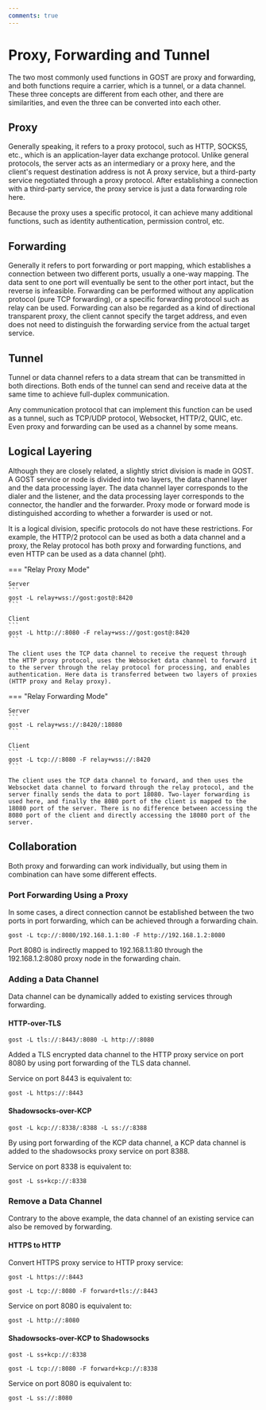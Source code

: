 ```yaml
---
comments: true
---
```


# Proxy, Forwarding and Tunnel

The two most commonly used functions in GOST are proxy and forwarding, and both functions require a carrier, which is a tunnel, or a data channel. These three concepts are different from each other, and there are similarities, and even the three can be converted into each other.

## Proxy

Generally speaking, it refers to a proxy protocol, such as HTTP, SOCKS5, etc., which is an application-layer data exchange protocol. Unlike general protocols, the server acts as an intermediary or a proxy here, and the client's request destination address is not A proxy service, but a third-party service negotiated through a proxy protocol. After establishing a connection with a third-party service, the proxy service is just a data forwarding role here.

Because the proxy uses a specific protocol, it can achieve many additional functions, such as identity authentication, permission control, etc.

## Forwarding

Generally it refers to port forwarding or port mapping, which establishes a connection between two different ports, usually a one-way mapping. The data sent to one port will eventually be sent to the other port intact, but the reverse is infeasible. Forwarding can be performed without any application protocol (pure TCP forwarding), or a specific forwarding protocol such as relay can be used. Forwarding can also be regarded as a kind of directional transparent proxy, the client cannot specify the target address, and even does not need to distinguish the forwarding service from the actual target service.

## Tunnel

Tunnel or data channel refers to a data stream that can be transmitted in both directions. Both ends of the tunnel can send and receive data at the same time to achieve full-duplex communication.

Any communication protocol that can implement this function can be used as a tunnel, such as TCP/UDP protocol, Websocket, HTTP/2, QUIC, etc. Even proxy and forwarding can be used as a channel by some means.

## Logical Layering

Although they are closely related, a slightly strict division is made in GOST. A GOST service or node is divided into two layers, the data channel layer and the data processing layer. The data channel layer corresponds to the dialer and the listener, and the data processing layer corresponds to the connector, the handler and the forwarder. Proxy mode or forward mode is distinguished according to whether a forwarder is used or not.

It is a logical division, specific protocols do not have these restrictions. For example, the HTTP/2 protocol can be used as both a data channel and a proxy, the Relay protocol has both proxy and forwarding functions, and even HTTP can be used as a data channel (pht).

=== "Relay Proxy Mode"

    Server
    ```
    gost -L relay+wss://gost:gost@:8420
    ```

	Client
    ```
    gost -L http://:8080 -F relay+wss://gost:gost@:8420
    ```

	The client uses the TCP data channel to receive the request through the HTTP proxy protocol, uses the Websocket data channel to forward it to the server through the relay protocol for processing, and enables authentication. Here data is transferred between two layers of proxies (HTTP proxy and Relay proxy).

=== "Relay Forwarding Mode"

    Server
    ```
    gost -L relay+wss://:8420/:18080
    ```

    Client
    ```
    gost -L tcp://:8080 -F relay+wss://:8420
    ```

	The client uses the TCP data channel to forward, and then uses the Websocket data channel to forward through the relay protocol, and the server finally sends the data to port 18080. Two-layer forwarding is used here, and finally the 8080 port of the client is mapped to the 18080 port of the server. There is no difference between accessing the 8080 port of the client and directly accessing the 18080 port of the server.

## Collaboration

Both proxy and forwarding can work individually, but using them in combination can have some different effects.

### Port Forwarding Using a Proxy

In some cases, a direct connection cannot be established between the two ports in port forwarding, which can be achieved through a forwarding chain.

```
gost -L tcp://:8080/192.168.1.1:80 -F http://192.168.1.2:8080
```

Port 8080 is indirectly mapped to 192.168.1.1:80 through the 192.168.1.2:8080 proxy node in the forwarding chain.

### Adding a Data Channel

Data channel can be dynamically added to existing services through forwarding.

#### HTTP-over-TLS

```
gost -L tls://:8443/:8080 -L http://:8080
```

Added a TLS encrypted data channel to the HTTP proxy service on port 8080 by using port forwarding of the TLS data channel.

Service on port 8443 is equivalent to:

```
gost -L https://:8443
```

#### Shadowsocks-over-KCP

```
gost -L kcp://:8338/:8388 -L ss://:8388
```

By using port forwarding of the KCP data channel, a KCP data channel is added to the shadowsocks proxy service on port 8388.

Service on port 8338 is equivalent to:

```
gost -L ss+kcp://:8338
```

### Remove a Data Channel

Contrary to the above example, the data channel of an existing service can also be removed by forwarding.

#### HTTPS to HTTP

Convert HTTPS proxy service to HTTP proxy service:

```
gost -L https://:8443
```

```
gost -L tcp://:8080 -F forward+tls://:8443
```

Service on port 8080 is equivalent to:

```
gost -L http://:8080
```

#### Shadowsocks-over-KCP to Shadowsocks

```
gost -L ss+kcp://:8338
```

```
gost -L tcp://:8080 -F forward+kcp://:8338
```

Service on port 8080 is equivalent to:

```
gost -L ss://:8080
```

